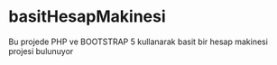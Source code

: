 # basitHesapMakinesi
Bu projede PHP ve BOOTSTRAP 5 kullanarak basit bir hesap makinesi projesi bulunuyor
